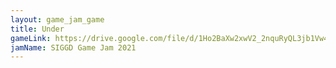 ```yaml
---
layout: game_jam_game
title: Under
gameLink: https://drive.google.com/file/d/1Ho2BaXw2xwV2_2nquRyQL3jb1Vw4KGSf/view?usp=sharing
jamName: SIGGD Game Jam 2021
---
```

<!--Put description here:-->
